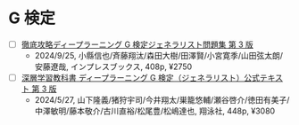# G 検定

- [ ] [徹底攻略ディープラーニング G 検定ジェネラリスト問題集 第 3 版](https://book.impress.co.jp/books/1123101028)
  - 2024/9/25, 小縣信也/斉藤翔汰/森田大樹/田澤賢/小宮寛季/山田弦太朗/安藤遼哉, インプレスブックス, 408p, ¥2750
- [ ] [深層学習教科書 ディープラーニング G 検定（ジェネラリスト）公式テキスト 第 3 版](https://www.shoeisha.co.jp/book/detail/9784798187273)
  - 2024/5/27, 山下隆義/猪狩宇司/今井翔太/巣籠悠輔/瀬谷啓介/徳田有美子/中澤敏明/藤本敬介/古川直裕/松尾豊/松嶋達也, 翔泳社, 448p, ¥3080
